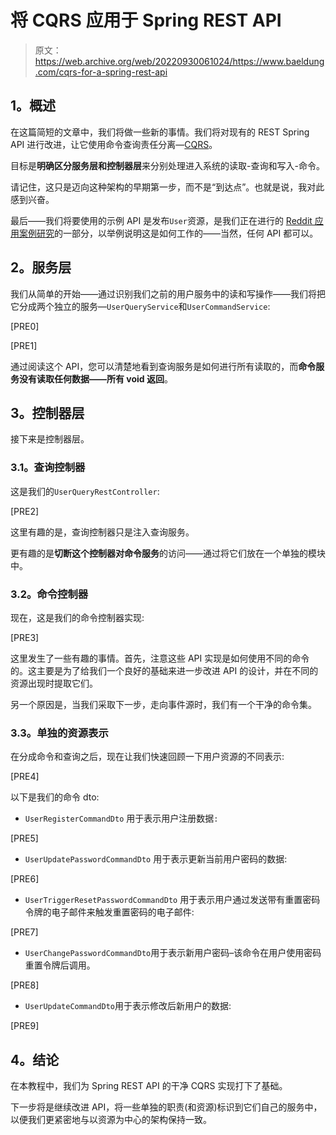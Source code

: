 # 将 CQRS 应用于 Spring REST API

> 原文：<https://web.archive.org/web/20220930061024/https://www.baeldung.com/cqrs-for-a-spring-rest-api>

## **1。概述**

在这篇简短的文章中，我们将做一些新的事情。我们将对现有的 REST Spring API 进行改进，让它使用命令查询责任分离—[CQRS](https://web.archive.org/web/20220125070600/http://squirrel.pl/blog/2015/08/31/introduction-to-event-sourcing-and-command-query-responsibility-segregation/)。

目标是**明确区分服务层和控制器层**来分别处理进入系统的读取-查询和写入-命令。

请记住，这只是迈向这种架构的早期第一步，而不是“到达点”。也就是说，我对此感到兴奋。

最后——我们将要使用的示例 API 是发布`User`资源，是我们正在进行的 [Reddit 应用案例研究](/web/20220125070600/https://www.baeldung.com/case-study-a-reddit-app-with-spring)的一部分，以举例说明这是如何工作的——当然，任何 API 都可以。

## **2。服务层**

我们从简单的开始——通过识别我们之前的用户服务中的读和写操作——我们将把它分成两个独立的服务—`UserQueryService`和`UserCommandService`:

[PRE0]

[PRE1]

通过阅读这个 API，您可以清楚地看到查询服务是如何进行所有读取的，而**命令服务没有读取任何数据——所有 void 返回**。

## **3。控制器层**

接下来是控制器层。

### **3.1。查询控制器**

这是我们的`UserQueryRestController`:

[PRE2]

这里有趣的是，查询控制器只是注入查询服务。

更有趣的是**切断这个控制器对命令服务**的访问——通过将它们放在一个单独的模块中。

### **3.2。命令控制器**

现在，这是我们的命令控制器实现:

[PRE3]

这里发生了一些有趣的事情。首先，注意这些 API 实现是如何使用不同的命令的。这主要是为了给我们一个良好的基础来进一步改进 API 的设计，并在不同的资源出现时提取它们。

另一个原因是，当我们采取下一步，走向事件源时，我们有一个干净的命令集。

### **3.3。单独的资源表示**

在分成命令和查询之后，现在让我们快速回顾一下用户资源的不同表示:

[PRE4]

以下是我们的命令 dto:

*   `UserRegisterCommandDto` 用于表示用户注册数据`:`

[PRE5]

*   `UserUpdatePasswordCommandDto` 用于表示更新当前用户密码的数据:

[PRE6]

*   `UserTriggerResetPasswordCommandDto` 用于表示用户通过发送带有重置密码令牌的电子邮件来触发重置密码的电子邮件:

[PRE7]

*   `UserChangePasswordCommandDto`用于表示新用户密码–该命令在用户使用密码重置令牌后调用。

[PRE8]

*   `UserUpdateCommandDto`用于表示修改后新用户的数据:

[PRE9]

## **4。结论**

在本教程中，我们为 Spring REST API 的干净 CQRS 实现打下了基础。

下一步将是继续改进 API，将一些单独的职责(和资源)标识到它们自己的服务中，以便我们更紧密地与以资源为中心的架构保持一致。
